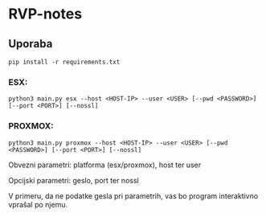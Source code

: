 # RVP-notes

## Uporaba

```
pip install -r requirements.txt
```

### ESX:
```
python3 main.py esx --host <HOST-IP> --user <USER> [--pwd <PASSWORD>] [--port <PORT>] [--nossl]
```

### PROXMOX:
```
python3 main.py proxmox --host <HOST-IP> --user <USER> [--pwd <PASSWORD>] [--port <PORT>] [--nossl]
```

Obvezni parametri: platforma (esx/proxmox), host ter user

Opcijski parametri: geslo, port ter nossl

V primeru, da ne podatke gesla pri parametrih, vas bo program interaktivno vprašal po njemu.